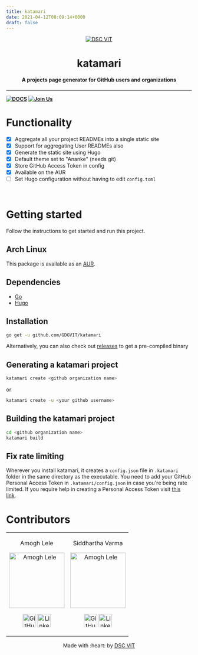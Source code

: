 ```yaml
---
title: katamari
date: 2021-04-12T08:09:14+0000
draft: false
---
```

<p align="center">
<a href="https://dscvit.com">
	<img src="https://user-images.githubusercontent.com/30529572/92081025-fabe6f00-edb1-11ea-9169-4a8a61a5dd45.png" alt="DSC VIT"/>
</a>
	<h1 align="center">katamari</h1>
	<h4 align="center">A projects page generator for GitHub users and organizations<h4>
</p>

---
[![DOCS](https://img.shields.io/badge/Documentation-see%20docs-green?style=flat-square&logo=appveyor)](https://pkg.go.dev/github.com/GDGVIT/katamari) 
[![Join Us](https://img.shields.io/badge/Join%20Us-Developer%20Student%20Clubs-red)](https://dsc.community.dev/vellore-institute-of-technology/)

# Functionality
- [x] Aggregate all your project READMEs into a single static site
- [x] Support for aggregating User READMEs also
- [x] Generate the static site using Hugo
- [x] Default theme set to "Ananke" (needs git)
- [x] Store GitHub Access Token in config
- [x] Available on the AUR
- [ ] Set Hugo configuration without having to edit `config.toml`
<br>


# Getting started
Follow the instructions to get started and run this project.

## Arch Linux
This package is available as an [AUR](https://aur.archlinux.org/packages/katamari/).

## Dependencies
-  [Go](https://golang.org/doc/install)
-  [Hugo](https://gohugo.io/)

## Installation
```bash
go get -u github.com/GDGVIT/katamari
```

Alternatively, you can also check out [releases](https://github.com/GDGVIT/katamari/releases/) to get a pre-compiled binary

## Generating a katamari project

```bash
katamari create <github organization name>
```
or
```bash
katamari create -u <your github username>
```

## Building the katamari project
```bash
cd <github organization name>
katamari build
```

## Fix rate limiting

Wherever you install katamari, it creates a `config.json` file in `.katamari` folder in the same directory as the executable. You need to add your GitHub Personal Access Token in `.katamari/config.json` in case you're being rate limited. If you require help in creating a Personal Access Token visit [this link](https://docs.github.com/en/free-pro-team@latest/github/authenticating-to-github/creating-a-personal-access-token).


# Contributors

<table>
<tr align="center">


<td>

Amogh Lele

<p align="center">
<img src = "https://avatars3.githubusercontent.com/u/31761843" width="150" height="150" alt="Amogh Lele">
</p>
<p align="center">
<a href = "https://github.com/sphericalkat"><img src = "http://www.iconninja.com/files/241/825/211/round-collaboration-social-github-code-circle-network-icon.svg" width="36" height = "36" alt="GitHub"/></a>
<a href = "https://www.linkedin.com/in/person1">
<img src = "http://www.iconninja.com/files/863/607/751/network-linkedin-social-connection-circular-circle-media-icon.svg" width="36" height="36" alt="LinkedIn"/>
</a>
</p>
</td>

<td>

Siddhartha Varma

<p align="center">
<img src = "https://avatars0.githubusercontent.com/u/39856034" width="150" height="150" alt="Amogh Lele">
</p>
<p align="center">
<a href = "https://github.com/BRO3886"><img src = "http://www.iconninja.com/files/241/825/211/round-collaboration-social-github-code-circle-network-icon.svg" width="36" height = "36" alt="GitHub"/></a>
<a href = "https://www.linkedin.com/in/siddharthav22/">
<img src = "http://www.iconninja.com/files/863/607/751/network-linkedin-social-connection-circular-circle-media-icon.svg" width="36" height="36" alt="LinkedIn"/>
</a>
</p>
</td>

</tr>
  </table>

<p align="center">
	Made with :heart: by <a href="https://dscvit.com">DSC VIT</a>
</p>
